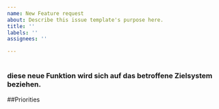 ```yaml
---
name: New Feature request
about: Describe this issue template's purpose here.
title: ''
labels: ''
assignees: ''

---
```


#
### diese neue Funktion wird sich auf das **betroffene Zielsystem** beziehen. 
##Priorities
